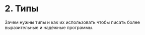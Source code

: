 # 2. Типы
Зачем нужны типы и как их использовать чтобы писать более выразительные и надёжные программы.
